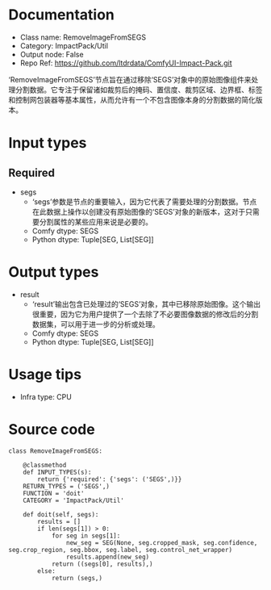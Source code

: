 # Documentation
- Class name: RemoveImageFromSEGS
- Category: ImpactPack/Util
- Output node: False
- Repo Ref: https://github.com/ltdrdata/ComfyUI-Impact-Pack.git

‘RemoveImageFromSEGS’节点旨在通过移除‘SEGS’对象中的原始图像组件来处理分割数据。它专注于保留诸如裁剪后的掩码、置信度、裁剪区域、边界框、标签和控制网包装器等基本属性，从而允许有一个不包含图像本身的分割数据的简化版本。

# Input types
## Required
- segs
    - ‘segs’参数是节点的重要输入，因为它代表了需要处理的分割数据。节点在此数据上操作以创建没有原始图像的‘SEGS’对象的新版本，这对于只需要分割属性的某些应用来说是必要的。
    - Comfy dtype: SEGS
    - Python dtype: Tuple[SEG, List[SEG]]

# Output types
- result
    - ‘result’输出包含已处理过的‘SEGS’对象，其中已移除原始图像。这个输出很重要，因为它为用户提供了一个去除了不必要图像数据的修改后的分割数据集，可以用于进一步的分析或处理。
    - Comfy dtype: SEGS
    - Python dtype: Tuple[SEG, List[SEG]]

# Usage tips
- Infra type: CPU

# Source code
```
class RemoveImageFromSEGS:

    @classmethod
    def INPUT_TYPES(s):
        return {'required': {'segs': ('SEGS',)}}
    RETURN_TYPES = ('SEGS',)
    FUNCTION = 'doit'
    CATEGORY = 'ImpactPack/Util'

    def doit(self, segs):
        results = []
        if len(segs[1]) > 0:
            for seg in segs[1]:
                new_seg = SEG(None, seg.cropped_mask, seg.confidence, seg.crop_region, seg.bbox, seg.label, seg.control_net_wrapper)
                results.append(new_seg)
            return ((segs[0], results),)
        else:
            return (segs,)
```